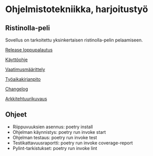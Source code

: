 # Ohjelmistotekniikka, harjoitustyö

## Ristinolla-peli
Sovellus on tarkoitettu yksinkertaisen ristinolla-pelin pelaamiseen.




[Release loppupalautus](https://github.com/xcvbnmas/ot-harjoitustyo/releases/tag/Loppupalautus)

[Käyttöohje](https://github.com/xcvbnmas/ot-harjoitustyo/blob/master/dokumentaatio/kayttoohje.md)

[Vaatimusmäärittely](https://github.com/xcvbnmas/ot-harjoitustyo/blob/master/dokumentaatio/vaatimusmaarittely.md)

[Työaikakirjanpito](https://github.com/xcvbnmas/ot-harjoitustyo/blob/master/dokumentaatio/tyoaikakirjanpito.md)

[Changelog](https://github.com/xcvbnmas/ot-harjoitustyo/blob/master/dokumentaatio/changelog.md)

[Arkkitehtuurikuvaus](https://github.com/xcvbnmas/ot-harjoitustyo/blob/master/dokumentaatio/arkkitehtuuri.md)



## Ohjeet

- Riippuvuuksien asennus: poetry install
- Ohjelman käynnistys: poetry run invoke start
- Ohjelman testaus: poetry run invoke test
- Testikattavuusraportti: poetry run invoke coverage-report
- Pylint-tarkistukset: poetry run invoke lint


